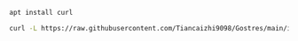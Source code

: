 ```bash
apt install curl
```
```bash
curl -L https://raw.githubusercontent.com/Tiancaizhi9098/Gostres/main/install.sh | bash
```
